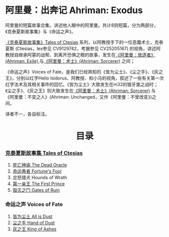 # 阿里曼：出奔记 Ahriman: Exodus

阿里曼的短篇故事合集。讲述他人眼中的阿里曼。共计8则短篇，分为两部分，《克泰夏斯故事集》与《命运之声》。

[《克泰夏斯故事集》Tales of Ctesias](/TalesOfCtesias/TalesOfCtesiasIndex.md) 系列，以阿教授手下的一位恶魔术士，克泰夏斯 \(Ctesias，lex参见 CV9129742，考据参见 CV25205167\) 的视角，讲述阿教授自继承阿蒙的战帮、到离开恐惧之眼的故事，发生在[《阿里曼：放逐者》\(Ahriman: Exile\) ](/AhrimanExile/AhrimanExileIndex.md)与[《阿里曼：术士》\(Ahriman: Sorcerer\)](/AhrimanSorcerer/AhrimanSorcererIndex.md) 之间；

《命运之声》Voices of Fate，是我们已经熟知的《皆为尘土》、《尘之手》、《灰之王》，分别以红字Helio Isidorus、阿教授、和小马的视角，叙述了一些有关第一次红字法术及其相关事件的回忆。《皆为尘土》大致发生在m32的狼牙堡之战时；《尘之手》、《灰之王》则大致发生在[《阿里曼：术士》\(Ahriman: Sorcerer\)](/AhrimanSorcerer/AhrimanSorcererIndex.md) 与《阿里曼：不变之人》\(Ahriman: Unchanged，又作《阿里曼：不曾改变》\)之间。

译者不一，各自标注。

<div align="center">
<h1>目录</h1>
</div>

### [克泰夏斯故事集 Tales of Ctesias](/TalesOfCtesias/TalesOfCtesiasIndex.md)

1. [死亡神谕 The Dead Oracle](/TalesOfCtesias/TheDeadOracle.md)
2. [命运愚者 Fortune's Fool](/TalesOfCtesias/Fortune'sFool.md)
3. 忿怒猎犬 Hounds of Wrath
4. [第一亲王 The First Prince](/TalesOfCtesias/TheFirstPrince.md)
5. [毁灭之门 Gates of Ruin](/TalesOfCtesias/GatesOfRuin.md)

### 命运之声 Voices of Fate
1. [皆为尘土 All is Dust](/VoicesOfFate/AllIsDust.md)
2. [尘之手 Hand of Dust](/VoicesOfFate/HandOfDustDust.md)
3. [灰之王 King of Ashes](/VoicesOfFate/KingOfAshes.md)
